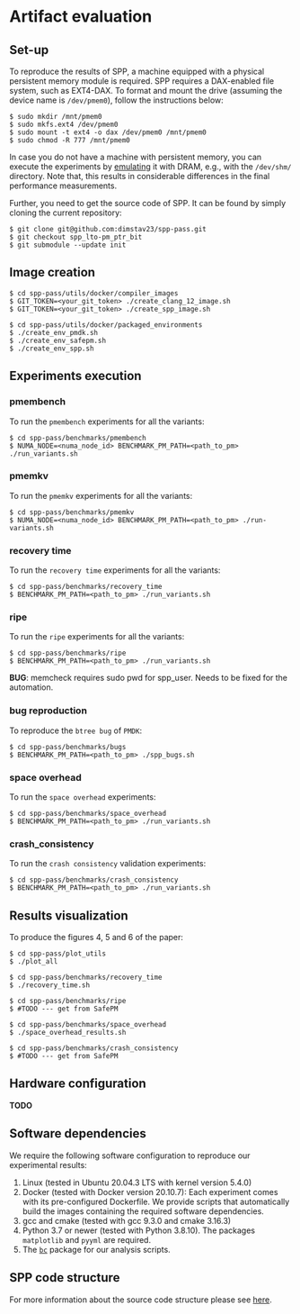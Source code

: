 # Artifact evaluation

## Set-up
To reproduce the results of SPP, a machine equipped with a physical persistent memory module is required. SPP requires a DAX-enabled file system, such as EXT4-DAX. To format and mount the drive (assuming the device name is `/dev/pmem0`), follow the instructions below:
```
$ sudo mkdir /mnt/pmem0
$ sudo mkfs.ext4 /dev/pmem0
$ sudo mount -t ext4 -o dax /dev/pmem0 /mnt/pmem0
$ sudo chmod -R 777 /mnt/pmem0
 ```
In case you do not have a machine with persistent memory, you can execute the experiments by [emulating](https://pmem.io/blog/2016/02/how-to-emulate-persistent-memory/) it with DRAM, e.g., with the `/dev/shm/` directory. Note that, this results in considerable differences in the final performance measurements.

Further, you need to get the source code of SPP. It can be found by simply cloning the current repository:
```
$ git clone git@github.com:dimstav23/spp-pass.git
$ git checkout spp_lto-pm_ptr_bit
$ git submodule --update init
```

## Image creation
```
$ cd spp-pass/utils/docker/compiler_images
$ GIT_TOKEN=<your_git_token> ./create_clang_12_image.sh
$ GIT_TOKEN=<your_git_token> ./create_spp_image.sh

$ cd spp-pass/utils/docker/packaged_environments
$ ./create_env_pmdk.sh
$ ./create_env_safepm.sh
$ ./create_env_spp.sh
```

## Experiments execution
### pmembench
To run the `pmembench` experiments for all the variants:
```
$ cd spp-pass/benchmarks/pmembench
$ NUMA_NODE=<numa_node_id> BENCHMARK_PM_PATH=<path_to_pm> ./run_variants.sh
```
### pmemkv
To run the `pmemkv` experiments for all the variants:
```
$ cd spp-pass/benchmarks/pmemkv
$ NUMA_NODE=<numa_node_id> BENCHMARK_PM_PATH=<path_to_pm> ./run-variants.sh
```
### recovery time
To run the `recovery time` experiments for all the variants:
```
$ cd spp-pass/benchmarks/recovery_time
$ BENCHMARK_PM_PATH=<path_to_pm> ./run_variants.sh
```
### ripe
To run the `ripe` experiments for all the variants:
```
$ cd spp-pass/benchmarks/ripe
$ BENCHMARK_PM_PATH=<path_to_pm> ./run_variants.sh
```
**BUG**: memcheck requires sudo pwd for spp_user. Needs to be fixed for the automation.

### bug reproduction
To reproduce the `btree bug` of `PMDK`:
```
$ cd spp-pass/benchmarks/bugs
$ BENCHMARK_PM_PATH=<path_to_pm> ./spp_bugs.sh
```
### space overhead
To run the `space overhead` experiments:
```
$ cd spp-pass/benchmarks/space_overhead
$ BENCHMARK_PM_PATH=<path_to_pm> ./run_variants.sh
```
### crash_consistency
To run the `crash consistency` validation experiments:
```
$ cd spp-pass/benchmarks/crash_consistency
$ BENCHMARK_PM_PATH=<path_to_pm> ./run_variants.sh
```

## Results visualization
To produce the figures 4, 5 and 6 of the paper:
```
$ cd spp-pass/plot_utils
$ ./plot_all
```

```
$ cd spp-pass/benchmarks/recovery_time
$ ./recovery_time.sh
```

```
$ cd spp-pass/benchmarks/ripe
$ #TODO --- get from SafePM
```

```
$ cd spp-pass/benchmarks/space_overhead 
$ ./space_overhead_results.sh
```

```
$ cd spp-pass/benchmarks/crash_consistency 
$ #TODO --- get from SafePM
```

## Hardware configuration
**TODO**

## Software dependencies
We require the following software configuration to reproduce our experimental results:
1. Linux (tested in Ubuntu 20.04.3 LTS with kernel version 5.4.0)
2. Docker (tested with Docker version 20.10.7): Each experiment comes with its pre-configured Dockerfile. We provide scripts that automatically build the images containing the required software dependencies.
3. gcc and cmake (tested with gcc 9.3.0 and cmake 3.16.3)
4. Python 3.7 or newer (tested with Python 3.8.10). The packages `matplotlib` and `pyyml` are required.
5. The [`bc`](https://www.gnu.org/software/bc/) package for our analysis scripts.

## SPP code structure
For more information about the source code structure please see [here](https://github.com/dimstav23/spp-pass/tree/spp_lto-pm_ptr_bit#code-structure).